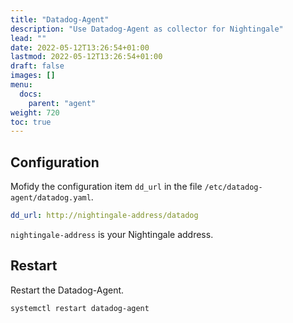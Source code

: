 ```yaml
---
title: "Datadog-Agent"
description: "Use Datadog-Agent as collector for Nightingale"
lead: ""
date: 2022-05-12T13:26:54+01:00
lastmod: 2022-05-12T13:26:54+01:00
draft: false
images: []
menu:
  docs:
    parent: "agent"
weight: 720
toc: true
---
```


## Configuration

Mofidy the configuration item `dd_url` in the file `/etc/datadog-agent/datadog.yaml`.

```yaml
dd_url: http://nightingale-address/datadog
```

`nightingale-address` is your Nightingale address.

## Restart

Restart the Datadog-Agent.

```bash
systemctl restart datadog-agent
```

